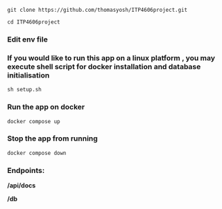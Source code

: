 ```
git clone https://github.com/thomasyosh/ITP4606project.git
```
```
cd ITP4606project
```
### Edit env file

### If you would like to run this app on a linux platform , you may execute shell script for docker installation and database initialisation
```
sh setup.sh
```

### Run the app on docker
```
docker compose up
```

### Stop the app from running
```
docker compose down
```

### Endpoints:
**/api/docs**

**/db**
